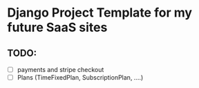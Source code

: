 # Django Project Template for my future SaaS sites


## TODO:
- [ ] payments and stripe checkout
- [ ] Plans (TimeFixedPlan, SubscriptionPlan, ....)